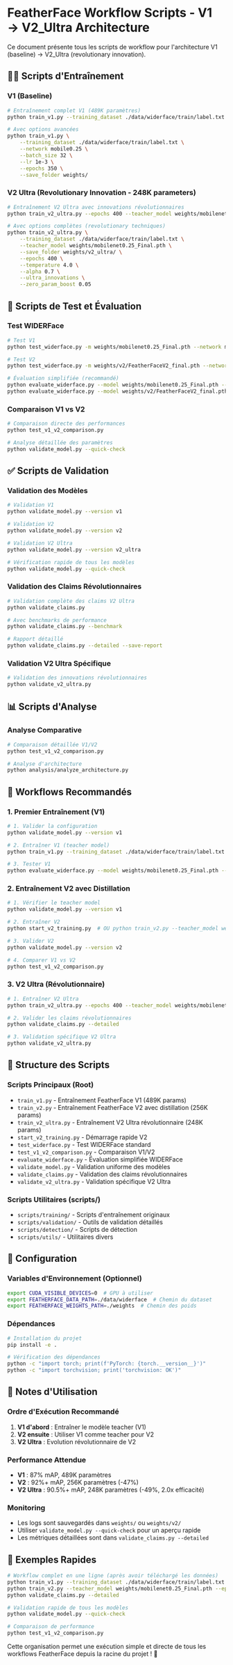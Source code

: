 # FeatherFace Workflow Scripts - V1 → V2_Ultra Architecture

Ce document présente tous les scripts de workflow pour l'architecture V1 (baseline) → V2_Ultra (revolutionary innovation).

## 🏃‍♂️ Scripts d'Entraînement

### V1 (Baseline)
```bash
# Entraînement complet V1 (489K paramètres)
python train_v1.py --training_dataset ./data/widerface/train/label.txt --network mobile0.25 --epochs 350

# Avec options avancées
python train_v1.py \
    --training_dataset ./data/widerface/train/label.txt \
    --network mobile0.25 \
    --batch_size 32 \
    --lr 1e-3 \
    --epochs 350 \
    --save_folder weights/
```


### V2 Ultra (Revolutionary Innovation - 248K parameters)
```bash
# Entraînement V2 Ultra avec innovations révolutionnaires
python train_v2_ultra.py --epochs 400 --teacher_model weights/mobilenet0.25_Final.pth

# Avec options complètes (revolutionary techniques)
python train_v2_ultra.py \
    --training_dataset ./data/widerface/train/label.txt \
    --teacher_model weights/mobilenet0.25_Final.pth \
    --save_folder weights/v2_ultra/ \
    --epochs 400 \
    --temperature 4.0 \
    --alpha 0.7 \
    --ultra_innovations \
    --zero_param_boost 0.05
```

## 🧪 Scripts de Test et Évaluation

### Test WIDERFace
```bash
# Test V1
python test_widerface.py -m weights/mobilenet0.25_Final.pth --network mobile0.25

# Test V2  
python test_widerface.py -m weights/v2/FeatherFaceV2_final.pth --network mobile0.25

# Évaluation simplifiée (recommandé)
python evaluate_widerface.py --model weights/mobilenet0.25_Final.pth --network mobile0.25 --show_results
python evaluate_widerface.py --model weights/v2/FeatherFaceV2_final.pth --version v2 --show_results
```

### Comparaison V1 vs V2
```bash
# Comparaison directe des performances
python test_v1_v2_comparison.py

# Analyse détaillée des paramètres
python validate_model.py --quick-check
```

## ✅ Scripts de Validation

### Validation des Modèles
```bash
# Validation V1
python validate_model.py --version v1

# Validation V2
python validate_model.py --version v2

# Validation V2 Ultra
python validate_model.py --version v2_ultra

# Vérification rapide de tous les modèles
python validate_model.py --quick-check
```

### Validation des Claims Révolutionnaires
```bash
# Validation complète des claims V2 Ultra
python validate_claims.py

# Avec benchmarks de performance
python validate_claims.py --benchmark

# Rapport détaillé
python validate_claims.py --detailed --save-report
```

### Validation V2 Ultra Spécifique
```bash
# Validation des innovations révolutionnaires
python validate_v2_ultra.py
```

## 📊 Scripts d'Analyse

### Analyse Comparative
```bash
# Comparaison détaillée V1/V2
python test_v1_v2_comparison.py

# Analyse d'architecture
python analysis/analyze_architecture.py
```

## 🎯 Workflows Recommandés

### 1. Premier Entraînement (V1)
```bash
# 1. Valider la configuration
python validate_model.py --version v1

# 2. Entraîner V1 (teacher model)
python train_v1.py --training_dataset ./data/widerface/train/label.txt --network mobile0.25

# 3. Tester V1
python evaluate_widerface.py --model weights/mobilenet0.25_Final.pth --show_results
```

### 2. Entraînement V2 avec Distillation
```bash
# 1. Vérifier le teacher model
python validate_model.py --version v1

# 2. Entraîner V2
python start_v2_training.py  # OU python train_v2.py --teacher_model weights/mobilenet0.25_Final.pth

# 3. Valider V2
python validate_model.py --version v2

# 4. Comparer V1 vs V2
python test_v1_v2_comparison.py
```

### 3. V2 Ultra (Révolutionnaire)
```bash
# 1. Entraîner V2 Ultra
python train_v2_ultra.py --epochs 400 --teacher_model weights/mobilenet0.25_Final.pth

# 2. Valider les claims révolutionnaires
python validate_claims.py --detailed

# 3. Validation spécifique V2 Ultra
python validate_v2_ultra.py
```

## 📁 Structure des Scripts

### Scripts Principaux (Root)
- `train_v1.py` - Entraînement FeatherFace V1 (489K params)
- `train_v2.py` - Entraînement FeatherFace V2 avec distillation (256K params)
- `train_v2_ultra.py` - Entraînement V2 Ultra révolutionnaire (248K params)
- `start_v2_training.py` - Démarrage rapide V2
- `test_widerface.py` - Test WIDERFace standard
- `test_v1_v2_comparison.py` - Comparaison V1/V2
- `evaluate_widerface.py` - Évaluation simplifiée WIDERFace
- `validate_model.py` - Validation uniforme des modèles
- `validate_claims.py` - Validation des claims révolutionnaires
- `validate_v2_ultra.py` - Validation spécifique V2 Ultra

### Scripts Utilitaires (scripts/)
- `scripts/training/` - Scripts d'entraînement originaux
- `scripts/validation/` - Outils de validation détaillés
- `scripts/detection/` - Scripts de détection
- `scripts/utils/` - Utilitaires divers

## 🔧 Configuration

### Variables d'Environnement (Optionnel)
```bash
export CUDA_VISIBLE_DEVICES=0  # GPU à utiliser
export FEATHERFACE_DATA_PATH=./data/widerface  # Chemin du dataset
export FEATHERFACE_WEIGHTS_PATH=./weights  # Chemin des poids
```

### Dépendances
```bash
# Installation du projet
pip install -e .

# Vérification des dépendances
python -c "import torch; print(f'PyTorch: {torch.__version__}')"
python -c "import torchvision; print('torchvision: OK')"
```

## 📝 Notes d'Utilisation

### Ordre d'Exécution Recommandé
1. **V1 d'abord** : Entraîner le modèle teacher (V1)
2. **V2 ensuite** : Utiliser V1 comme teacher pour V2
3. **V2 Ultra** : Evolution révolutionnaire de V2

### Performance Attendue
- **V1** : 87% mAP, 489K paramètres
- **V2** : 92%+ mAP, 256K paramètres (-47%)
- **V2 Ultra** : 90.5%+ mAP, 248K paramètres (-49%, 2.0x efficacité)

### Monitoring
- Les logs sont sauvegardés dans `weights/` ou `weights/v2/`
- Utiliser `validate_model.py --quick-check` pour un aperçu rapide
- Les métriques détaillées sont dans `validate_claims.py --detailed`

## 🚀 Exemples Rapides

```bash
# Workflow complet en une ligne (après avoir téléchargé les données)
python train_v1.py --training_dataset ./data/widerface/train/label.txt --network mobile0.25 && \
python train_v2.py --teacher_model weights/mobilenet0.25_Final.pth --epochs 400 && \
python validate_claims.py --detailed

# Validation rapide de tous les modèles
python validate_model.py --quick-check

# Comparaison de performance
python test_v1_v2_comparison.py
```

Cette organisation permet une exécution simple et directe de tous les workflows FeatherFace depuis la racine du projet ! 🎯